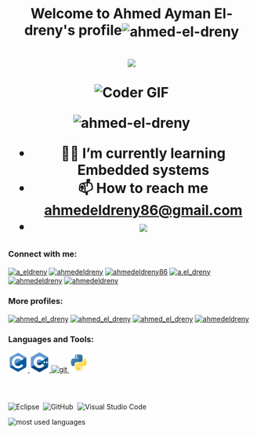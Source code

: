 <h1 align="center">Welcome to Ahmed Ayman El-dreny's profile<img align="center" src="https://media2.giphy.com/media/w1OBpBd7kJqHrJnJ13/giphy.gif?cid=6c09b952zbbomxizw4ctx7hznw7jklv0ijom0ou8vfu5tydz&rid=giphy.gif&ct=s" alt="ahmed-el-dreny" height="30" width="40" />

<p align="center"> <a href="https://github.com/DenverCoder1/readme-typing-svg"><img src="https://readme-typing-svg.herokuapp.com/?lines=Undergraduate%20Mechatronics;Embedded%20Software%20Engineer&font=Fira%20Code&center=true&width=440&height=45&color=f75c7e&vCenter=true&size=24"></a></p> 

<p align="center"><img src="https://media.giphy.com/media/SWoSkN6DxTszqIKEqv/giphy.gif" alt="Coder GIF" width="400" height="300"></a></p>

<p align="center"> <img src="https://komarev.com/ghpvc/?username=ahmed-el-dreny&label=Profile%20views&color=0e75b6&style=flat" alt="ahmed-el-dreny" /> </p>

- 👨‍💻 I’m currently learning **Embedded systems**
- 📫 How to reach me **ahmedeldreny86@gmail.com**
- <a href="https://www.linkedin.com/in/ahmedeldreny/" target="_blank"><img src="https://img.shields.io/badge/-Ahmed%20Eldreny-0077B5?style=for-the-badge&logo=Linkedin&logoColor=white"/></a>

**<h3 align="left">Connect with me:</h3>**
<p align="left">
<a href="https://twitter.com/a_eldreny" target="blank"><img align="center" src="https://raw.githubusercontent.com/rahuldkjain/github-profile-readme-generator/master/src/images/icons/Social/twitter.svg" alt="a_eldreny" height="30" width="40" /></a>
<a href="https://linkedin.com/in/ahmedeldreny" target="blank"><img align="center" src="https://raw.githubusercontent.com/rahuldkjain/github-profile-readme-generator/master/src/images/icons/Social/linked-in-alt.svg" alt="ahmedeldreny" height="30" width="40" /></a>
<a href="https://fb.com/ahmedeldreny86" target="blank"><img align="center" src="https://raw.githubusercontent.com/rahuldkjain/github-profile-readme-generator/master/src/images/icons/Social/facebook.svg" alt="ahmedeldreny86" height="30" width="40" /></a>
<a href="https://instagram.com/a.el_dreny" target="blank"><img align="center" src="https://raw.githubusercontent.com/rahuldkjain/github-profile-readme-generator/master/src/images/icons/Social/instagram.svg" alt="a.el_dreny" height="30" width="40" /></a>
<a href="http://t.me/ahmedeldreny" target="blank"><img align="center" src="https://upload.wikimedia.org/wikipedia/commons/thumb/8/82/Telegram_logo.svg/512px-Telegram_logo.svg.png" alt="ahmedeldreny" height="30" width="40" /></a>
<a href="https://discord.gg/Ahmed El-dreny#7856" target="blank"><img align="center" src="https://raw.githubusercontent.com/rahuldkjain/github-profile-readme-generator/master/src/images/icons/Social/discord.svg" alt="ahmedeldreny" height="30" width="40" /></a>
</p>

**<h3 align="left">More profiles:</h3>**
<a href="https://www.hackerrank.com/ahmed_el_dreny" target="blank"><img align="center" src="https://raw.githubusercontent.com/rahuldkjain/github-profile-readme-generator/master/src/images/icons/Social/hackerrank.svg" alt="ahmed_el_dreny" height="30" width="40" /></a>
<a href="https://codeforces.com/profile/ahmed_el_dreny" target="blank"><img align="center" src="https://raw.githubusercontent.com/rahuldkjain/github-profile-readme-generator/master/src/images/icons/Social/codeforces.svg" alt="ahmed_el_dreny" height="30" width="40" /></a>
<a href="https://www.leetcode.com/ahmed_el_dreny" target="blank"><img align="center" src="https://raw.githubusercontent.com/rahuldkjain/github-profile-readme-generator/master/src/images/icons/Social/leet-code.svg" alt="ahmed_el_dreny" height="30" width="40" /></a>
<a href="https://auth.geeksforgeeks.org/user/ahmedeldreny" target="blank"><img align="center" src="https://raw.githubusercontent.com/rahuldkjain/github-profile-readme-generator/master/src/images/icons/Social/geeks-for-geeks.svg" alt="ahmedeldreny" height="30" width="40" /></a>

**<h3 align="left">Languages and Tools:</h3>**
 <a href="https://www.cprogramming.com/" target="_blank" rel="noreferrer"> <img src="https://raw.githubusercontent.com/devicons/devicon/master/icons/c/c-original.svg" alt="c" width="40" height="40"/> </a> <a href="https://www.w3schools.com/cpp/" target="_blank" rel="noreferrer"> <img src="https://raw.githubusercontent.com/devicons/devicon/master/icons/cplusplus/cplusplus-original.svg" alt="cplusplus" width="40" height="40"/> </a> <a href="https://git-scm.com/" target="_blank" rel="noreferrer"> <img src="https://www.vectorlogo.zone/logos/git-scm/git-scm-icon.svg" alt="git" width="40" height="40"/> </a> <a href="https://www.python.org" target="_blank" rel="noreferrer"> <img src="https://raw.githubusercontent.com/devicons/devicon/master/icons/python/python-original.svg" alt="python" width="40" height="40"/> </a> </p>
 
### &nbsp;
![Eclipse](https://img.shields.io/badge/-Eclipse%20-05122A?style=flat&logo=Eclipse)&nbsp;
![GitHub](https://img.shields.io/badge/-GitHub-05122A?style=flat&logo=github)&nbsp;
![Visual Studio Code](https://img.shields.io/badge/-Visual%20Studio%20Code-05122A?style=flat&logo=visual-studio-code&logoColor=007ACC)&nbsp;


<img align="left" src="https://github-readme-stats.vercel.app/api/top-langs?username=Ahmed-El-dreny&show_icons=true&locale=en&layout=compact&theme=radical" alt="most used languages" />
<br>
